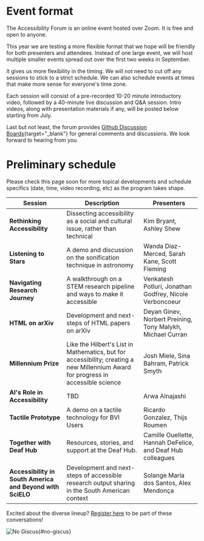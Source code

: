 # Event format

The Accessibility Forum is an online event hosted over Zoom. It is free and open to anyone.

This year we are testing a more flexible format that we hope will be friendly for both presenters and attendees. Instead of one large event, we will host multiple smaller events spread out over the first two weeks in September.

It gives us more flexibility in the timing. We will not need to cut off any sessions to stick to a strict schedule. We can also schedule events at times that make more sense for everyone's time zone.

Each session will consist of a pre-recorded 10-20 minute introductory video, followed by a 40-minute live discussion and Q&A session. Intro videos, along with presentation materials if any, will be posted below starting from July. 

Last but not least, the forum provides [Github Discussion Boards](https://github.com/arXiv/accessibility2024/discussions){target="_blank"} for general comments and discussions. We look forward to hearing from you.


# Preliminary schedule

Please check this page soon for more topical developments and schedule specifics (date, time, video recording, etc) as the program takes shape.


<!-- | Date | Time (EDT) | Session | Description | Presenters | Introductory Video | -->
| Session | Description | Presenters |
| --- | --- | --- |
| **Rethinking Accessibility** | Dissecting accessibility as a social and cultural issue, rather than technical | Kim Bryant, Ashley Shew |
| **Listening to Stars** | A demo and discussion on the sonification technique in astronomy | Wanda Diaz-Merced, Sarah Kane, Scott Fleming |
| **Navigating Research Journey** | A walkthrough on a STEM research pipeline and ways to make it accessible | Venkatesh Potluri, Jonathan Godfrey, Nicole Verboncoeur |
| **HTML on arXiv** | Development and next-steps of HTML papers on arXIv | Deyan Ginev, Norbert Preining, Tony Malykh, Michael Curran |
| **Millennium Prize**  |  Like the Hilbert's List in Mathematics, but for accessibility; creating a new Millennium Award for progress in accessible science | Josh Miele, Sina Bahram, Patrick Smyth |
| **AI's Role in Accessibility** | TBD | Arwa Alnajashi |
| **Tactile Prototype** | A demo on a tactile technology for BVI Users | Ricardo Gonzalez, Thijs Roumen |
| **Together with Deaf Hub** | Resources, stories, and support at the Deaf Hub. | Camille Ouellette, Hannah DeFelice, and Deaf Hub colleagues |
| **Accessibility in South America and Beyond with SciELO** | Development and next-steps of accessible research output sharing in the South American context | Solange Maria dos Santos, Alex Mendonça |

<div style="clear:both;"></div>
<div class="button-reg">
  Excited about the diverse lineup? <a href="https://cornell.ca1.qualtrics.com/jfe/form/SV_eEZ1d27LF2fVM7Y" target="_blank">Register here</a> to be part of these conversations!
  <div style="clear:both;"></div>
</div>

<!--
For now, some of our confirmed participants include:

- Dr. Wanda Diaz-Merced, Office of Astronomy for Development, Harvard-Smithsonian Center for Astrophysics
- Sarah Kane, Astronomy PhD student, University of Cambridge
- Dr. Scott Fleming, Branch manager, MAST at the Space Telescope Science Institute
- Neil Soiffer, MathML
- Dr. Patrick Smyth, Chief Learner at Iota School, hackcessibility advocate
-->

![No Giscus](){#no-giscus}
